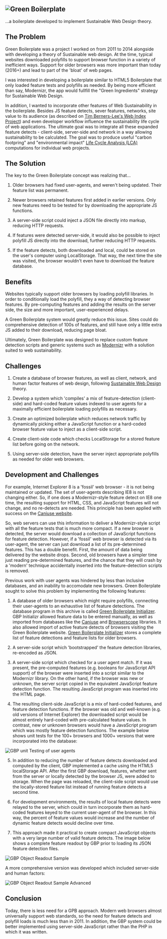 ## ![Green Boilerplate](doc/images/logo.png)

...a boilerplate developed to implement Sustainable Web Design theory.

## The Problem

Green Boilerplate was a project I worked on from 2011 to 2014 alongside with developing a theory of Sustainable web design. At the time, typical websites downloaded polyfills to support browser function in a variety of inefficient ways. Support for older browsers was more important than today (2016+) and lead to part of the 'bloat' of web pages. 

I was interested in developing a boilerplate similar to HTML5 Boilerplate that only loaded feature tests and polyfills as needed. By being more efficient than say, Modernizr, the app would fullfill the "Green Ingredients" strategy for Sustainable Web Design.

In addition, I wanted to incorporate other features of Web Sustainability in the boilerplate. Besides JS feature detects, sever features, networks, site value to its audience (as described on [Tim Berners-Lee's Web Index Project](http://thewebindex.org/)) and even developer workflow influence the sustainability life cycle of web applications. The ultimate goal was to integrate all these expanded feature detects - client-side, server-side and network in a way allowing sustainability to be calculated. The goal was to produce useful "carbon footpring" and "environmental impact" [Life Cycle Analysis (LCA)](https://en.wikipedia.org/wiki/Life-cycle_assessment) computations for individual web projects.

## The Solution

The key to the Green Boilerplate concept was realizing that...

1. Older browsers had fixed user-agents, and weren't being updated. Their feature list was permanent.

2. Newer browsers retained features first added in earlier versions. Only new features need to be tested for by downloading the appropriate JS functions.

3. A server-side script could inject a JSON file directly into markup, reducing HTTP requests.

4. If features were detected server-side, it would also be possible to inject polyfill JS directly into the download, further reducing HTTP requests.

5. If the feature detects, both downloaded and local, could be stored on the user's computer using LocalStorage. That way, the next time the site was visited, the browser wouldn't even have to download the feature database.

## Benefits

Websites typically support older browsers by loading polyfill libraries. In order to conditionally load the polyfill, they a way of detecting browser features. By pre-computing features and adding the results on the server side, the size and more important, user-experienced delays.

A Green Boilerplate system would greatly reduce this issue. Sites could do comprehensive detection of 100s of features, and still have only a little extra JS added to their download, reducing page bloat.

Ultimately, Green Boilerplate was designed to replace custom feature detection scripts and generic systems such as [Modernizr](http://www.modernizr.com) with a solution suited to web sustainability.

## Challenges

1. Create a database of browser features, as well as client, network, and human factor features of web design, following [Sustainable Web Design](http://sustainablevirtualdesign.wordpress.com) theory.

2. Develop a system which 'compiles' a mix of feature-detection (client-side) and hard-coded feature values indexed to user agents for a maximally efficient boilerplate loading polyfills as necessary.

3. Create an optimized boilerplate which reduces network traffic by dynamically picking either a JavaScript function or a hard-coded browser feature value to inject as a client-side script.

4. Create client-side code which checks LocalStorage for a stored feature list before going on the network.

4. Using server-side detection, have the server inject appropriate polyfills as needed for older web browsers.

## Development and Challenges

For example, Internet Explorer 8 is a 'fossil' web browser - it is not being maintained or updated. The set of user-agents describing IE8 is not changing either. So, if one does a Modernizr-style feature detect on IE8 one time, the resulting support for HTML, CSS, and JavaScript features will not change, and no re-detects are needed. This principle has been applied with success on the [Caniuse website](http://caniuse.com).

So, web servers can use this information to deliver a Modernizr-style script with all the feature tests that is much more compact. If a new browser is detected, the server would download a collection of JavaScript functions for feature detection. However, if a 'fossil' web browser is detected via its user-agent, the server can just download a list of its pre-determined features. This has a double benefit. First, the amount of data being delivered by the website drops. Second, old browsers have a simpler time just reading pre-determined features, and the chance that they will crash by a 'modern' technique accidentally inserted into the feature-detection scripts is removed.

Previous work with user agents was hindered by less than inclusive databases, and an inability to accomodate new browsers. Green Boilerplate sought to solve this problem by implementing the following features:

1. A database of older browsers which might require polyfills, connecting their user-agents to an exhaustive list of feature detections. The database program in this archive is called [Green Boilerplate Initializer](http://github.com/pindiespace/green-boilerplate-initializr). GBP Initializr allowed feature data to be entered manually, as well as imported from databases like the [Caniuse](http://caniuse.com) and [Browserscope](http://browserscope.com) libraries. It also allowed import of active feature detects of browsers visiting the Green Boilerplate website. [Green Boilerplate Initializer](http://github.com/pindiespace/green-boilerplate-initializr) stores a complete list of feature detections and feature lists for older browsers.

2. A server-side script which 'bootstrapped' the feature detection libraries, re-encoded as JSON. 

3. A server-side script which checked for a user agent match. If it was present, the pre-computed features (e.g. booleans for JavaScript API support) of the browser were inserted into a script similar to the Modernizr library. On the other hand, if the browser was new or unknown, the server script copied in the equivalent JavaScript feature detection function. The resulting JavaScript program was inserted into the HTML page.

4. The resulting client-side JavaScript is a mix of hard-coded features, and feature detection functions. If the browser was old and well-known (e.g. old versions of Internet Explorer) the downloaded script would be almost entirely hard-coded with pre-calculated feature values. In contrast, new or unknown browsers would have a JavaScript program which was mostly feature detection functions. The example below shows unit tests for the 100+ browsers and 1000+ versions that were incorporated into the database:

![GBP unit Testing of user agents](doc/images/gbp_unit_tests.png)

5. In addition to reducing the number of feature detects downloaded and computed by the client, GBP implemented a cache using the HTML5 localStorage API. After the first GBP download, features, whether sent from the server or locally detected by the browser JS, were added to storage. When the page was reloaded, the client-side script would use the locally-stored feature list instead of running feature detects a second time.

6. For development environments, the results of local feature detects were relayed to the server, which could in turn incorporate them as hard-coded features keyed to the current user-agent of the browser. In this way, the percent of feature values would increase and the number of dynamic feature detects would decline over time.

7. This approach made it practical to create compact JavaScript objects with a very large number of valid feature detects. The image below shows a complete feature readout by GBP prior to loading its JSON feature detection files.

![GBP Object Readout Sample](doc/images/gbp_object_readout.png)
 
A more comprehensive version was developed which included server-side and human factors:

![GBP Object Readout Sample Advanced](doc/images/gbp_object_readout_advanced.png)

## Conclusion

Today, there is less need for a GPB approach. Modern web browsers almost universally support web standards, so the need for feature detects and polyfill loads is much less than in 2011. In addition, the GBP system could be better implemented using server-side JavaScript rather than the PHP in which it was written.
